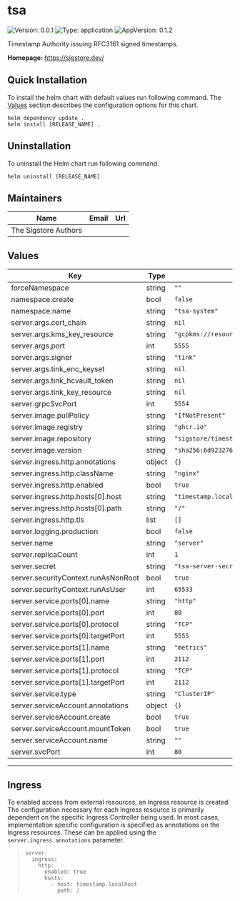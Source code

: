 # tsa

<!-- This README.md is generated. Please edit README.md.gotmpl -->

![Version: 0.0.1](https://img.shields.io/badge/Version-0.0.1-informational?style=flat-square) ![Type: application](https://img.shields.io/badge/Type-application-informational?style=flat-square) ![AppVersion: 0.1.2](https://img.shields.io/badge/AppVersion-0.1.2-informational?style=flat-square)

Timestamp Authority issuing RFC3161 signed timestamps.

**Homepage:** <https://sigstore.dev/>

## Quick Installation

To install the helm chart with default values run following command.
The [Values](#Values) section describes the configuration options for this chart.

```shell
helm dependency update .
helm install [RELEASE_NAME] .
```

## Uninstallation

To uninstall the Helm chart run following command.

```shell
helm uninstall [RELEASE_NAME]
```

## Maintainers

| Name | Email | Url |
| ---- | ------ | --- |
| The Sigstore Authors |  |  |

## Values

| Key | Type | Default | Description |
|-----|------|---------|-------------|
| forceNamespace | string | `""` |  |
| namespace.create | bool | `false` |  |
| namespace.name | string | `"tsa-system"` |  |
| server.args.cert_chain | string | `nil` |  |
| server.args.kms_key_resource | string | `"gcpkms://resource"` |  |
| server.args.port | int | `5555` |  |
| server.args.signer | string | `"tink"` |  |
| server.args.tink_enc_keyset | string | `nil` |  |
| server.args.tink_hcvault_token | string | `nil` |  |
| server.args.tink_key_resource | string | `nil` |  |
| server.grpcSvcPort | int | `5554` |  |
| server.image.pullPolicy | string | `"IfNotPresent"` |  |
| server.image.registry | string | `"ghcr.io"` |  |
| server.image.repository | string | `"sigstore/timestamp-server"` |  |
| server.image.version | string | `"sha256:6d923276ff81b814c99d8c901184ebb8b9a0411eacf61d9fe0b26fce68e5a5ee"` | v0.1.2 |
| server.ingress.http.annotations | object | `{}` |  |
| server.ingress.http.className | string | `"nginx"` |  |
| server.ingress.http.enabled | bool | `true` |  |
| server.ingress.http.hosts[0].host | string | `"timestamp.localhost"` |  |
| server.ingress.http.hosts[0].path | string | `"/"` |  |
| server.ingress.http.tls | list | `[]` |  |
| server.logging.production | bool | `false` |  |
| server.name | string | `"server"` |  |
| server.replicaCount | int | `1` |  |
| server.secret | string | `"tsa-server-secret"` |  |
| server.securityContext.runAsNonRoot | bool | `true` |  |
| server.securityContext.runAsUser | int | `65533` |  |
| server.service.ports[0].name | string | `"http"` |  |
| server.service.ports[0].port | int | `80` |  |
| server.service.ports[0].protocol | string | `"TCP"` |  |
| server.service.ports[0].targetPort | int | `5555` |  |
| server.service.ports[1].name | string | `"metrics"` |  |
| server.service.ports[1].port | int | `2112` |  |
| server.service.ports[1].protocol | string | `"TCP"` |  |
| server.service.ports[1].targetPort | int | `2112` |  |
| server.service.type | string | `"ClusterIP"` |  |
| server.serviceAccount.annotations | object | `{}` |  |
| server.serviceAccount.create | bool | `true` |  |
| server.serviceAccount.mountToken | bool | `true` |  |
| server.serviceAccount.name | string | `""` |  |
| server.svcPort | int | `80` |  |

----------------------------------------------

## Ingress

To enabled access from external resources, an Ingress resource is created. The configuration necessary for each Ingress resource is primarily dependent on the specific Ingress Controller being used. In most cases, implementation specific configuration is specified as annotations on the Ingress resources. These can be applied using the `server.ingress.annotations` parameter.

>
> ```shell
> server:
>   ingress:
>     http:
>       enabled: true
>       hosts:
>         - host: timestamp.localhost
>           path: /
> ```
